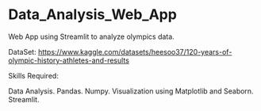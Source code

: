 # Data_Analysis_Web_App
Web App using Streamlit to analyze olympics data. 

DataSet: https://www.kaggle.com/datasets/heesoo37/120-years-of-olympic-history-athletes-and-results

Skills Required:

Data Analysis.
Pandas.
Numpy.
Visualization using Matplotlib and Seaborn.
Streamlit.
